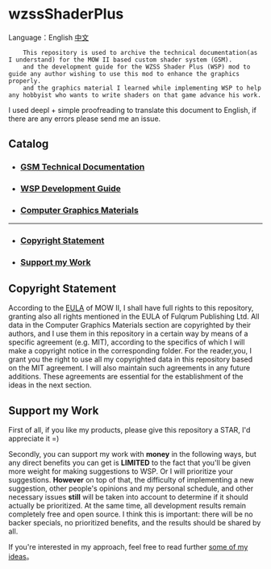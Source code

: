 # wzssShaderPlus
Language：English [中文](README.md) 
  
        This repository is used to archive the technical documentation(as I understand) for the MOW II based custom shader system (GSM).
        and the development guide for the WZSS Shader Plus (WSP) mod to guide any author wishing to use this mod to enhance the graphics properly.
        and the graphics material I learned while implementing WSP to help any hobbyist who wants to write shaders on that game advance his work.
        
I used deepl + simple proofreading to translate this document to English, if there are any errors please send me an issue.
  
## Catalog
* ### [GSM Technical Documentation](/en/GSMDoc/menu.md)
* ### [WSP Development Guide](en/WSPDoc/menu.md)
* ### [Computer Graphics Materials](/en/CGDoc/menu.md)
---
  
* ### [Copyright Statement](#Copyright-Statement)
* ### [Support my Work](#Support-my-Work)
## Copyright Statement
According to the [EULA](https://store.steampowered.com//eula/1128860_eula_0)  of MOW II, I shall have full rights to this repository, granting also all rights mentioned in the EULA of Fulqrum Publishing Ltd.
All data in the Computer Graphics Materials section are copyrighted by their authors, and I use them in this repository in a certain way by means of a specific agreement (e.g. MIT), according to the specifics of which I will make a copyright notice in the corresponding folder.
For the reader,you, I grant you the right to use all my copyrighted data in this repository based on the MIT agreement. I will also maintain such agreements in any future additions.
These agreements are essential for the establishment of the ideas in the next section.
## Support my Work
First of all, if you like my products, please give this repository a STAR, I'd appreciate it =)
  
Secondly, you can support my work with **money** in the following ways, but any direct benefits you can get is **LIMITED** to the fact that you'll be given more weight for making suggestions to WSP. Or I will prioritize your suggestions. **However** on top of that, the difficulty of implementing a new suggestion, other people's opinions and my personal schedule, and other necessary issues **still** will be taken into account to determine if it should actually be prioritized.
At the same time, all development results remain completely free and open source. I think this is important: there will be no backer specials, no prioritized benefits, and the results should be shared by all.
  
If you're interested in my approach, feel free to read further [some of my ideas](en/additional/openSource.md)。